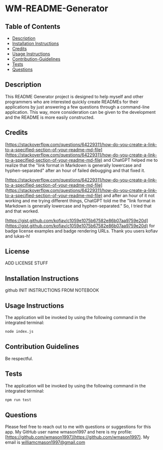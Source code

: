 # WM-README-Generator

## Table of Contents
* [Description](#description)
* [Installation Instructions](#installation-instructions)
* [Credits](#credits)
* [Usage Instructions](#usage-instructions)
* [Contribution-Guidelines](#contribution-guidelines)
* [Tests](#tests)
* [Questions](#questions)

## Description <a name="description"></a> 
This README Generator project is designed to help myself and other programmers who are interested quickly create READMEs for their applications by just answering a few questions through a command-line application. This way, more consideration can be given to the development and the README is more easily constructed.

## Credits <a name="credits"></a>
[https://stackoverflow.com/questions/64229311/how-do-you-create-a-link-to-a-specified-section-of-your-readme-md-file](https://stackoverflow.com/questions/64229311/how-do-you-create-a-link-to-a-specified-section-of-your-readme-md-file) and ChatGPT helped me to realize that the "link format in Markdown is generally lowercase and hyphen-separated" after an hour of failed debugging and that fixed it.

[https://stackoverflow.com/questions/64229311/how-do-you-create-a-link-to-a-specified-section-of-your-readme-md-file](https://stackoverflow.com/questions/64229311/how-do-you-create-a-link-to-a-specified-section-of-your-readme-md-file) and after an hour of it not working and me trying different things, ChatGPT told me the "link format in Markdown is generally lowercase and hyphen-separated." So, I tried that and that worked.

[https://gist.github.com/kofiav/c1059e1075b67582e86b07aa9759e20d](https://gist.github.com/kofiav/c1059e1075b67582e86b07aa9759e20d) for badge license examples and badge rendering URLs. Thank you users kofiav and lukas-h!

## License
ADD LICENSE STUFF

## Installation Instructions <a name="installation-instructions"></a>
github INIT INSTRUCTIONS FROM NOTEBOOK  


## Usage Instructions <a name="usage-instructions"></a>
The application will be invoked by using the following command in the integrated terminal:

```bash
node index.js
```

## Contribution Guidelines <a name="contribution-guidelines"></a>
Be respectful.

## Tests <a name="tests"></a> 
The application will be invoked by using the following command in the integrated terminal:

```bash
npm run test
```


## Questions
Please feel free to reach out to me with questions or suggestions for this app.
My GitHub user name wmason1997 and here is my profile: [https://github.com/wmason1997](https://github.com/wmason1997).
My email is williamcmason1997@gmail.com